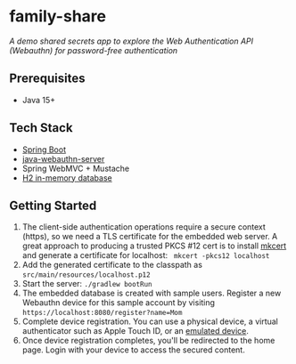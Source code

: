 # family-share

_A demo shared secrets app to explore the Web Authentication API (Webauthn) for password-free authentication_

## Prerequisites

- Java 15+

## Tech Stack

- [Spring Boot](https://spring.io/projects/spring-boot)
- [java-webauthn-server](https://github.com/Yubico/java-webauthn-server)
- Spring WebMVC + Mustache
- [H2 in-memory database](https://www.h2database.com/)

## Getting Started

1. The client-side authentication operations require a secure context (https), so we need a TLS certificate for the embedded web server. A great approach to producing a trusted PKCS #12 cert is to install [mkcert](https://mkcert.dev/) and generate a certificate for localhost: ` mkcert -pkcs12 localhost`
2. Add the generated certificate to the classpath as `src/main/resources/localhost.p12`
3. Start the server: `./gradlew bootRun`
4. The embedded database is created with sample users. Register a new Webauthn device for this sample account by visiting `https://localhost:8080/register?name=Mom`
5. Complete device registration. You can use a physical device, a virtual authenticator such as Apple Touch ID, or an [emulated device](https://developer.chrome.com/docs/devtools/webauthn).
6. Once device registration completes, you'll be redirected to the home page. Login with your device to access the secured content.
